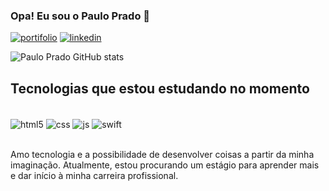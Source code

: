 ### Opa! Eu sou o Paulo Prado 🤙

[![portifolio](https://img.shields.io/badge/website-000000?style=for-the-badge&logo=About.me&logoColor=white)](https://paulo-prado42.github.io/PaginaSobreMim/)
[![linkedin](https://img.shields.io/badge/LinkedIn-0077B5?style=for-the-badge&logo=linkedin&logoColor=white)](https://www.linkedin.com/in/paulo-prado-643462277/)

![Paulo Prado GitHub stats](https://github-readme-stats-ruddy-six-86.vercel.app/api?username=Paulo-Prado42&show_icons=true&theme=cobalt)

## Tecnologias que estou estudando no momento 

<div style="display: inline_block"><br>
<img align="center" alt="html5" src="https://img.shields.io/badge/HTML5-E34F26?style=for-the-badge&logo=html5&logoColor=white">
<img align="center" alt="css" src="https://img.shields.io/badge/CSS-239120?&style=for-the-badge&logo=css3&logoColor=white">
<img align="center" alt="js" src="https://img.shields.io/badge/JavaScript-F7DF1E?style=for-the-badge&logo=javascript&logoColor=black">
<img align="center" alt="swift" src="https://img.shields.io/badge/Swift-FA7343?style=for-the-badge&logo=swift&logoColor=white">
</div><br>

Amo tecnologia e a possibilidade de desenvolver coisas a partir da minha imaginação. Atualmente, estou procurando um estágio para aprender mais e dar início à minha carreira profissional.
